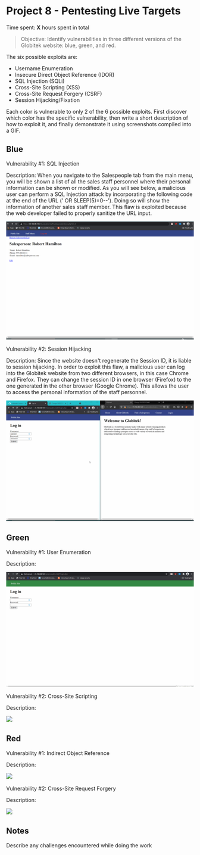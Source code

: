 # Project 8 - Pentesting Live Targets

Time spent: **X** hours spent in total

> Objective: Identify vulnerabilities in three different versions of the Globitek website: blue, green, and red.

The six possible exploits are:

* Username Enumeration
* Insecure Direct Object Reference (IDOR)
* SQL Injection (SQLi)
* Cross-Site Scripting (XSS)
* Cross-Site Request Forgery (CSRF)
* Session Hijacking/Fixation

Each color is vulnerable to only 2 of the 6 possible exploits. First discover which color has the specific vulnerability, then write a short description of how to exploit it, and finally demonstrate it using screenshots compiled into a GIF.

## Blue

Vulnerability #1: SQL Injection

Description: When you navigate to the Salespeople tab from the main menu, you will be shown a list of all the sales staff personnel where their personal information can be shown or modified. As you will see below, a malicious user can perform a SQL Injection attack by incorporating the following code at the end of the URL (' OR SLEEP(5)=0--'). Doing so will show the information of another sales staff member. This flaw is exploited because the web developer failed to properly sanitize the URL input. 

<img src="blue-vuln1.gif">

Vulnerability #2: Session Hijacking 

Description: Since the website doesn't regenerate the Session ID, it is liable to session hijacking. In order to exploit this flaw, a malicious user can log into the Globitek website from two different browsers, in this case Chrome and Firefox. They can change the session ID in one browser (Firefox) to the one generated in the other browser (Google Chrome). This allows the user to access the personal information of the staff personnel. 

<img src="blue-vuln2.gif">

## Green

Vulnerability #1: User Enumeration

Description:

<img src="green-vuln1.gif">

Vulnerability #2: Cross-Site Scripting

Description:

<img src="green-vuln2.gif">


## Red

Vulnerability #1: Indirect Object Reference

Description:

<img src="red-vuln1.gif">

Vulnerability #2: Cross-Site Request Forgery

Description:

<img src="red-vuln2.gif">


## Notes

Describe any challenges encountered while doing the work
